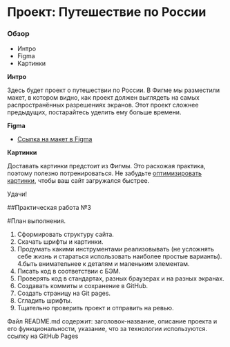 # Проект: Путешествие по России

### Обзор

- Интро
- Figma
- Картинки

**Интро**

Здесь будет проект о путешествии по России.
В Фигме мы разместили макет, в котором видно, как проект должен выглядеть на самых распространённых разрешениях экранов.
Этот проект сложнее предыдущих, постарайтесь уделить ему больше времени.

**Figma**

- [Ссылка на макет в Figma](https://www.figma.com/file/5S2WSbEFL6awjVWJ0NWL8Q/Sprint-3_-Russia-_-desktop-mobile?node-id=28503%3A0)

**Картинки**

Доставать картинки предстоит из Фигмы. Это расхожая практика, поэтому полезно потренироваться.
Не забудьте [оптимизировать картинки](https://tinypng.com/), чтобы ваш сайт загружался быстрее.

Удачи!

##Практическая работа №3

#План выполнения.

1. Сформировать структуру сайта.
2. Скачать шрифты и картинки.
3. Продумать какими инструментами реализовывать
   (не усложнять себе жизнь и стараться использовать наиболее простые варианты).
   4.быть внимательнее к деталям и маленьким элементам.
4. Писать код в соответствии с БЭМ.
5. Проверять код в стандартах, разных браузерах и на разных экранах.
6. Создавать коммиты и сохранение в GitHub.
7. Создать страницу на Git pages.
8. Сгладить шрифты.
9. Тщательно проверить проект и отправить на ревью.

Файл README.md содержит:
заголовок-название,
описание проекта и его функциональности,
указание, что за технологии используются.
ссылку на GitHub Pages
